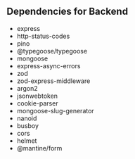 ## Dependencies for Backend

- express
- http-status-codes
- pino
- @typegoose/typegoose
- mongoose
- express-async-errors
- zod
- zod-express-middleware
- argon2
- jsonwebtoken
- cookie-parser
- mongoose-slug-generator
- nanoid
- busboy
- cors
- helmet
- @mantine/form